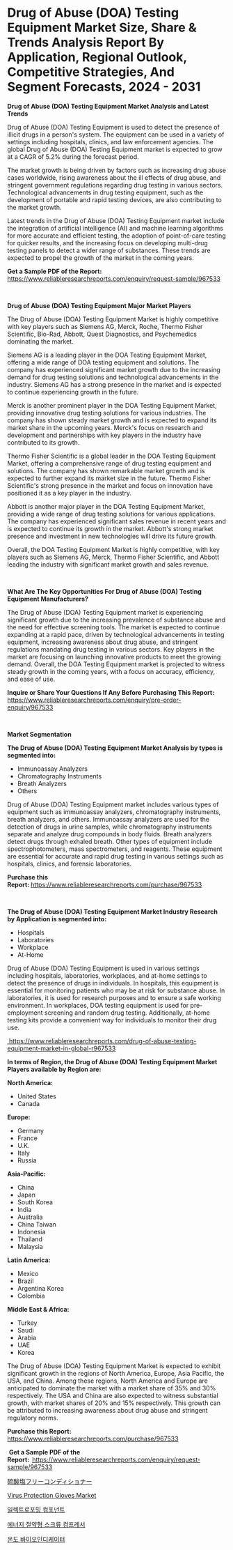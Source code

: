 <p><h1>Drug of Abuse (DOA) Testing Equipment Market Size, Share & Trends Analysis Report By Application, Regional Outlook, Competitive Strategies, And Segment Forecasts, 2024 - 2031</h1></p><p><strong>Drug of Abuse (DOA) Testing Equipment Market Analysis and Latest Trends</strong></p>
<p><p>Drug of Abuse (DOA) Testing Equipment is used to detect the presence of illicit drugs in a person's system. The equipment can be used in a variety of settings including hospitals, clinics, and law enforcement agencies. The global Drug of Abuse (DOA) Testing Equipment market is expected to grow at a CAGR of 5.2% during the forecast period.</p><p>The market growth is being driven by factors such as increasing drug abuse cases worldwide, rising awareness about the ill effects of drug abuse, and stringent government regulations regarding drug testing in various sectors. Technological advancements in drug testing equipment, such as the development of portable and rapid testing devices, are also contributing to the market growth.</p><p>Latest trends in the Drug of Abuse (DOA) Testing Equipment market include the integration of artificial intelligence (AI) and machine learning algorithms for more accurate and efficient testing, the adoption of point-of-care testing for quicker results, and the increasing focus on developing multi-drug testing panels to detect a wider range of substances. These trends are expected to propel the growth of the market in the coming years.</p></p>
<p><strong>Get a Sample PDF of the Report:&nbsp;</strong> <a href="https://www.reliableresearchreports.com/enquiry/request-sample/967533">https://www.reliableresearchreports.com/enquiry/request-sample/967533</a></p>
<p>&nbsp;</p>
<p><strong>Drug of Abuse (DOA) Testing Equipment Major Market Players</strong></p>
<p><p>The Drug of Abuse (DOA) Testing Equipment Market is highly competitive with key players such as Siemens AG, Merck, Roche, Thermo Fisher Scientific, Bio-Rad, Abbott, Quest Diagnostics, and Psychemedics dominating the market.</p><p>Siemens AG is a leading player in the DOA Testing Equipment Market, offering a wide range of DOA testing equipment and solutions. The company has experienced significant market growth due to the increasing demand for drug testing solutions and technological advancements in the industry. Siemens AG has a strong presence in the market and is expected to continue experiencing growth in the future.</p><p>Merck is another prominent player in the DOA Testing Equipment Market, providing innovative drug testing solutions for various industries. The company has shown steady market growth and is expected to expand its market share in the upcoming years. Merck's focus on research and development and partnerships with key players in the industry have contributed to its growth.</p><p>Thermo Fisher Scientific is a global leader in the DOA Testing Equipment Market, offering a comprehensive range of drug testing equipment and solutions. The company has shown remarkable market growth and is expected to further expand its market size in the future. Thermo Fisher Scientific's strong presence in the market and focus on innovation have positioned it as a key player in the industry.</p><p>Abbott is another major player in the DOA Testing Equipment Market, providing a wide range of drug testing solutions for various applications. The company has experienced significant sales revenue in recent years and is expected to continue its growth in the market. Abbott's strong market presence and investment in new technologies will drive its future growth.</p><p>Overall, the DOA Testing Equipment Market is highly competitive, with key players such as Siemens AG, Merck, Thermo Fisher Scientific, and Abbott leading the industry with significant market growth and sales revenue.</p></p>
<p>&nbsp;</p>
<p><strong>What Are The Key Opportunities For Drug of Abuse (DOA) Testing Equipment Manufacturers?</strong></p>
<p><p>The Drug of Abuse (DOA) Testing Equipment market is experiencing significant growth due to the increasing prevalence of substance abuse and the need for effective screening tools. The market is expected to continue expanding at a rapid pace, driven by technological advancements in testing equipment, increasing awareness about drug abuse, and stringent regulations mandating drug testing in various sectors. Key players in the market are focusing on launching innovative products to meet the growing demand. Overall, the DOA Testing Equipment market is projected to witness steady growth in the coming years, with a focus on accuracy, efficiency, and ease of use.</p></p>
<p><strong>Inquire or Share Your Questions If Any Before Purchasing This Report:</strong> <a href="https://www.reliableresearchreports.com/enquiry/pre-order-enquiry/967533">https://www.reliableresearchreports.com/enquiry/pre-order-enquiry/967533</a></p>
<p>&nbsp;</p>
<p><strong>Market Segmentation</strong></p>
<p><strong>The Drug of Abuse (DOA) Testing Equipment Market Analysis by types is segmented into:</strong></p>
<p><ul><li>Immunoassay Analyzers</li><li>Chromatography Instruments</li><li>Breath Analyzers</li><li>Others</li></ul></p>
<p><p>Drug of Abuse (DOA) Testing Equipment market includes various types of equipment such as immunoassay analyzers, chromatography instruments, breath analyzers, and others. Immunoassay analyzers are used for the detection of drugs in urine samples, while chromatography instruments separate and analyze drug compounds in body fluids. Breath analyzers detect drugs through exhaled breath. Other types of equipment include spectrophotometers, mass spectrometers, and reagents. These equipment are essential for accurate and rapid drug testing in various settings such as hospitals, clinics, and forensic laboratories.</p></p>
<p><strong>Purchase this Report:&nbsp;</strong><a href="https://www.reliableresearchreports.com/purchase/967533">https://www.reliableresearchreports.com/purchase/967533</a></p>
<p>&nbsp;</p>
<p><strong>The Drug of Abuse (DOA) Testing Equipment Market Industry Research by Application is segmented into:</strong></p>
<p><ul><li>Hospitals</li><li>Laboratories</li><li>Workplace</li><li>At-Home</li></ul></p>
<p><p>Drug of Abuse (DOA) Testing Equipment is used in various settings including hospitals, laboratories, workplaces, and at-home settings to detect the presence of drugs in individuals. In hospitals, this equipment is essential for monitoring patients who may be at risk for substance abuse. In laboratories, it is used for research purposes and to ensure a safe working environment. In workplaces, DOA testing equipment is used for pre-employment screening and random drug testing. Additionally, at-home testing kits provide a convenient way for individuals to monitor their drug use.</p></p>
<p><a href="https://www.reliableresearchreports.com/drug-of-abuse-testing-equipment-market-in-global-r967533">&nbsp;https://www.reliableresearchreports.com/drug-of-abuse-testing-equipment-market-in-global-r967533</a></p>
<p><strong>In terms of Region, the Drug of Abuse (DOA) Testing Equipment Market Players available by Region are:</strong></p>
<p>
    <p> <strong> North America: </strong>
        <ul>
            <li>United States</li>
            <li>Canada</li>
        </ul>
        </p> 
    <p> <strong> Europe: </strong>
        <ul>
            <li>Germany</li>
            <li>France</li>
            <li>U.K.</li>
            <li>Italy</li>
            <li>Russia</li>
        </ul>
        </p> 
    <p> <strong> Asia-Pacific: </strong>
        <ul>
            <li>China</li>
            <li>Japan</li>
            <li>South Korea</li>
            <li>India</li>
            <li>Australia</li>
            <li>China Taiwan</li>
            <li>Indonesia</li>
            <li>Thailand</li>
            <li>Malaysia</li>
        </ul>
        </p> 
    <p> <strong> Latin America: </strong>
        <ul>
            <li>Mexico</li>
            <li>Brazil</li>
            <li>Argentina Korea</li>
            <li>Colombia</li>
        </ul>
        </p> 
    <p> <strong> Middle East & Africa: </strong>
        <ul>
            <li>Turkey</li>
            <li>Saudi</li>
            <li>Arabia</li>
            <li>UAE</li>
            <li>Korea</li>
        </ul>
    </p>
    </p>
<p><p>The Drug of Abuse (DOA) Testing Equipment Market is expected to exhibit significant growth in the regions of North America, Europe, Asia Pacific, the USA, and China. Among these regions, North America and Europe are anticipated to dominate the market with a market share of 35% and 30% respectively. The USA and China are also expected to witness substantial growth, with market shares of 20% and 15% respectively. This growth can be attributed to increasing awareness about drug abuse and stringent regulatory norms.</p></p>
<p><strong>Purchase this Report: </strong><a href="https://www.reliableresearchreports.com/purchase/967533">https://www.reliableresearchreports.com/purchase/967533</a></p>
<p>&nbsp;<strong>Get a Sample PDF of the Report:&nbsp;&nbsp;</strong><a href="https://www.reliableresearchreports.com/enquiry/request-sample/967533">https://www.reliableresearchreports.com/enquiry/request-sample/967533</a></p>
<p><strong></strong></p>
<p><p><a href="https://github.com/mreklxf44233/Market-Research-Report-List-2/blob/main/6211553118570.md">硫酸塩フリーコンディショナー</a></p><p><a href="https://github.com/pennyaldbrittonh658/Market-Research-Report-List-1/blob/main/virus-protection-gloves-market.md">Virus Protection Gloves Market</a></p><p><a href="https://medium.com/@codinchelcea2022/%EC%A0%84%EA%B8%B0-%EC%84%B1%ED%98%95-%EB%B6%80%ED%92%88-%EC%8B%9C%EC%9E%A5-%EC%A0%90%EC%9C%A0%EC%9C%A8-%EB%B0%8F-%EC%B5%9C%EC%8B%A0-%ED%8A%B8%EB%A0%8C%EB%93%9C-%EB%B6%84%EC%84%9D-%EC%9C%A0%ED%98%95-%EC%9D%91%EC%9A%A9-%EC%B5%9C%EC%A2%85-%EC%82%AC%EC%9A%A9-%EB%B0%8F-2024%EB%85%84%EB%B6%80%ED%84%B0-2031%EB%85%84%EA%B9%8C%EC%A7%80%EC%9D%98-%EC%98%88%EC%B8%A1%EC%97%90-%EB%94%B0%EB%9D%BC-447fb7429ce3">일렉트로포밍 컴포넌트</a></p><p><a href="https://medium.com/@kenyonjohns/%EC%97%90%EB%84%88%EC%A7%80-%EC%A0%88%EC%95%BD-%EC%8A%A4%ED%81%AC%EB%A5%98-%EC%BB%B4%ED%94%84%EB%A0%88%EC%84%9C-%EC%8B%9C%EC%9E%A5%EC%9D%98-%EB%96%A0%EC%98%A4%EB%A5%B4%EB%8A%94-%ED%8A%B8%EB%A0%8C%EB%93%9C%EC%99%80-2024%EB%85%84%EB%B6%80%ED%84%B0-2031%EB%85%84%EA%B9%8C%EC%A7%80%EC%9D%98-%EB%AF%B8%EB%9E%98-%EC%A0%84%EB%A7%9D-23b79438980f">에너지 절약형 스크류 컴프레서</a></p><p><a href="https://github.com/AlexanderElliott1993/Market-Research-Report-List-1/blob/main/1152093126006.md">온도 바이오인디케이터</a></p></p>